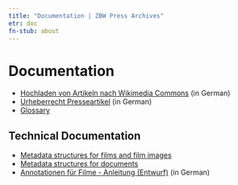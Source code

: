 ```yaml
---
title: "Documentation | ZBW Press Archives"
etr: doc
fn-stub: about
---
```


# Documentation

* [Hochladen von Artikeln nach Wikimedia Commons](commons_upload.de.html) (in German)
* [Urheberrecht Presseartikel](ipr.de.html) (in German)
* [Glossary](glossary.en.html)

## Technical Documentation

* [Metadata structures for films and film images](tech/film_meta.en.html)
* [Metadata structures for documents](tech/document_meta.en.html)
* [Annotationen für Filme - Anleitung (Entwurf)](tech/film_annotation.de.html) (in German)



